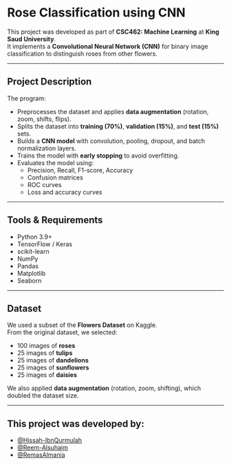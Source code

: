 # Rose Classification using CNN

This project was developed as part of **CSC462: Machine Learning** at **King Saud University**.  
It implements a **Convolutional Neural Network (CNN)** for binary image classification to distinguish roses from other flowers.

---

## Project Description

The program:

- Preprocesses the dataset and applies **data augmentation** (rotation, zoom, shifts, flips).  
- Splits the dataset into **training (70%)**, **validation (15%)**, and **test (15%)** sets.  
- Builds a **CNN model** with convolution, pooling, dropout, and batch normalization layers.  
- Trains the model with **early stopping** to avoid overfitting.  
- Evaluates the model using:
  - Precision, Recall, F1-score, Accuracy  
  - Confusion matrices  
  - ROC curves  
  - Loss and accuracy curves

---

## Tools & Requirements

- Python 3.9+
- TensorFlow / Keras
- scikit-learn
- NumPy
- Pandas
- Matplotlib
- Seaborn

---

## Dataset

We used a subset of the **Flowers Dataset** on Kaggle.  
From the original dataset, we selected:

- 100 images of **roses**
- 25 images of **tulips**
- 25 images of **dandelions**
- 25 images of **sunflowers**
- 25 images of **daisies**

We also applied **data augmentation** (rotation, zoom, shifting), which doubled the dataset size.

---

## This project was developed by:

- [@Hissah-IbnQurmulah](https://github.com/Hissah-IbnQurmulah)  
- [@Reem-Alsuhaim](https://github.com/Reem-Alsuhaim)  
- [@RemasAlmania](https://github.com/RemasAlmania)


